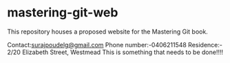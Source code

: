 # mastering-git-web

This repository houses a proposed website for the Mastering Git book.

Contact:surajpoudelg@gmail.com
Phone number:-0406211548
Residence:- 2/20 Elizabeth Street, Westmead
This is something that needs to be done!!!!


